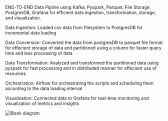 END-TO-END Data Pipline using Kafka, Pyspark, Parquet, File Storage, PostgresDB, Grafana for efficient data ingestion, transformation, storage, and visualization.

Data Ingestion: Loaded csv data from filesystem to PostgresDB for incremental data loading 

Data Conversion: Converted the data from postgresDB to parquet file format for effecient storage of data and partitioned using a column for faster query time and less processing of data

Data Transformation: Analyzed and transformed the partitioned data using pyspark for fast processing and in distributed manner for effecient use of resources

Orchestration: Airflow for orchestrating the scripts and scheduling them according to the data loading interval

Visualization: Connected data to Grafana for real-time monitoring and visualization of metrics and insights


![Blank diagram](https://github.com/user-attachments/assets/e070eac1-12b8-4014-b866-9011131aadc1)
